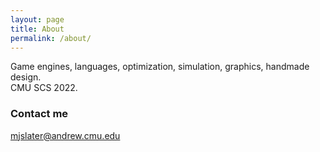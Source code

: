 ```yaml
---
layout: page
title: About
permalink: /about/
---
```


Game engines, languages, optimization, simulation, graphics, handmade design.  
CMU SCS 2022.  

### Contact me

[mjslater@andrew.cmu.edu](mailto:mjslater@andrew.cmu.edu)
